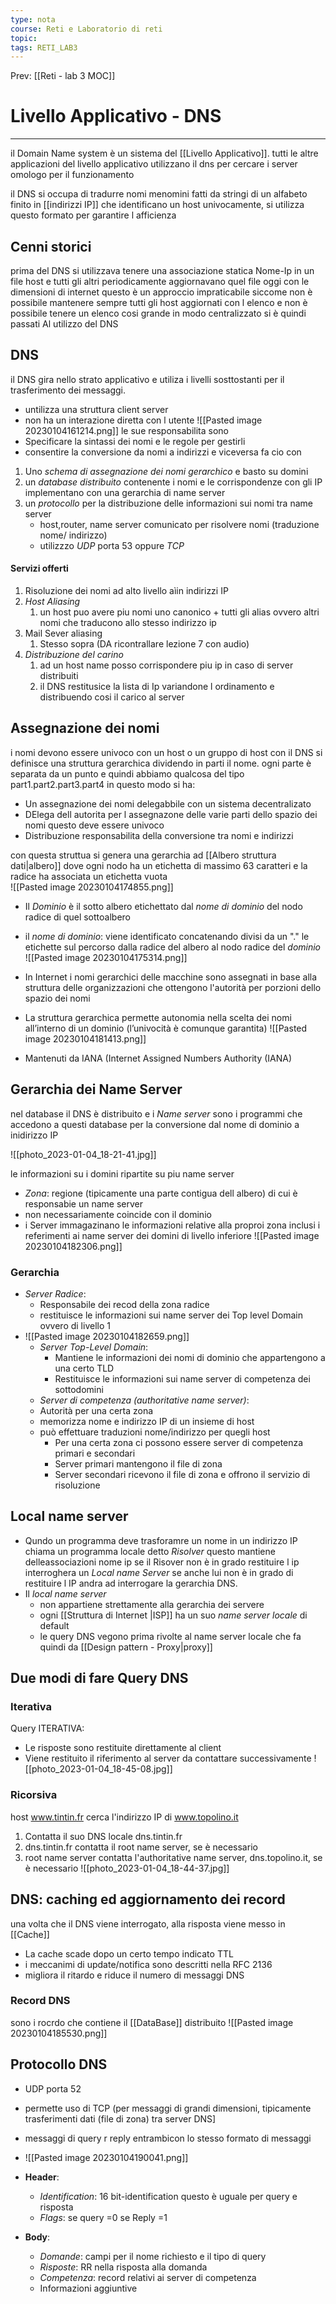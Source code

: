 ```yaml
---
type: nota
course: Reti e Laboratorio di reti
topic: 
tags: RETI_LAB3 
---
```


Prev: [[Reti - lab 3 MOC]]

# Livello Applicativo - DNS
---
il Domain Name system è un sistema del [[Livello Applicativo]].  tutti le altre applicazioni del livello applicativo utilizzano il dns per cercare i server omologo per il funzionamento


il DNS si occupa di tradurre nomi menomini fatti da stringi di un alfabeto finito in [[indirizzi IP]] che identificano un host univocamente, si utilizza questo formato per garantire l afficienza

## Cenni storici
prima del DNS si utilizzava tenere una associazione statica Nome-Ip in un file host e tutti gli altri periodicamente aggiornavano quel file
oggi con le dimensioni di internet questo è un approccio impraticabile siccome non è possibile mantenere sempre tutti gli host aggiornati con l elenco e non è possibile tenere un elenco cosi grande in modo centralizzato si è quindi passati Al utilizzo del DNS



## DNS

il DNS gira nello strato applicativo e utiliza i livelli sosttostanti per il trasferimento dei messaggi.
- untilizza una struttura client server
- non ha un interazione diretta con l utente
![[Pasted image 20230104161214.png]]
le sue responsabilita sono
- Specificare la sintassi dei nomi e le regole per gestirli
- consentire la conversione da nomi a indirizzi e viceversa
fa cio con 
1. Uno _schema di assegnazione dei nomi gerarchico_ e basto su domini 
2. un _database distribuito_ contenente i nomi e le corrispondenze con gli IP implementano con una gerarchia di name server
3. un _protocollo_ per la distribuzione delle informazioni sui nomi tra name server
	- host,router, name server comunicato per risolvere nomi (traduzione nome/ indirizzo)
	- utilizzzo _UDP_ porta 53 oppure _TCP_
#### Servizi offerti
1. Risoluzione dei nomi ad alto livello aìin indirizzi IP
2. _Host Aliasing_
	1. un host puo avere piu nomi uno canonico + tutti gli alias ovvero altri nomi che traducono allo stesso indirizzo ip
3. Mail Sever aliasing
	1. Stesso sopra (DA ricontrallare lezione 7 con audio)
4. _Distribuzione del carino_ 
	1. ad un host name posso corrispondere piu ip in caso di server distribuiti
	2. il DNS restitusice la lista di Ip variandone l ordinamento e distribuendo cosi il carico al server




## Assegnazione dei nomi
i nomi devono essere univoco con un host o un gruppo di host
con il DNS si definisce una struttura gerarchica  dividendo in parti il nome. ogni parte è separata da un punto e quindi abbiamo qualcosa del tipo
															part1.part2.part3.part4
in questo modo si ha:
- Un assegnazione dei nomi delegabbile con un sistema decentralizato
- DElega dell autorita per l assegnazone delle varie parti dello spazio dei nomi questo deve essere univoco
- Distribuzione responsabilita della conversione tra nomi e indirizzi


con questa struttua si genera una gerarchia ad [[Albero struttura dati|albero]] dove ogni nodo ha un etichetta di massimo 63 caratteri e la radice ha associata un etichetta vuota  
![[Pasted image 20230104174855.png]]
- Il _Dominio_ è  il sotto albero etichettato dal _nome di dominio_ del nodo radice di quel sottoalbero
- il _nome di dominio_: viene identificato concatenando divisi da un "." le etichette sul percorso dalla radice del albero al nodo radice del _dominio_    
![[Pasted image 20230104175314.png]]

- In Internet i nomi gerarchici delle macchine sono assegnati in base alla struttura delle organizzazioni che ottengono l'autorità per porzioni dello spazio dei nomi 
- La struttura gerarchica permette autonomia nella scelta dei nomi all’interno di un dominio (l’univocità è comunque garantita)
![[Pasted image 20230104181413.png]] 
- Mantenuti da IANA (Internet Assigned Numbers Authority (IANA)


## Gerarchia dei Name Server
nel database il DNS è distribuito e i _Name server_ sono i programmi che accedono a questi database per la conversione dal nome di dominio a inidirizzo IP

![[photo_2023-01-04_18-21-41.jpg]]

le informazioni su i domini ripartite su piu name server
- _Zona_: regione (tipicamente una parte contigua dell albero) di cui è responsabie un name server
- non necessariamente coincide con il dominio
- i Server immagazinano le informazioni relative alla proproi zona inclusi i referimenti ai name server dei domini di livello inferiore
![[Pasted image 20230104182306.png]]
### Gerarchia
- _Server Radice_: 
	- Responsabile dei recod della zona radice
	- restituisce le informazioni sui name server dei Top level Domain ovvero di livello 1
- ![[Pasted image 20230104182659.png]]
  - _Server Top-Level Domain_:
	  - Mantiene le informazioni dei nomi di  dominio che appartengono a una certo TLD
	  - Restituisce le informazioni sui name server di competenza dei sottodomini
  - _Server di competenza (authoritative name server)_:
  -  Autorità per una certa zona 
  - memorizza nome e indirizzo IP di un insieme di host 
  - può effettuare traduzioni nome/indirizzo per quegli host 
	  -  Per una certa zona ci possono essere server di competenza primari e secondari
	  -  Server primari mantengono il file di zona 
	  -  Server secondari ricevono il file di zona e offrono il servizio di risoluzione

## Local name server
- Qundo un programma deve trasforamre un nome in un indirizzo IP chiama un programma locale detto _Risolver_ questo mantiene delleassociazioni nome ip se il Risover non è in grado restituire l ip interroghera un _Local name Server_ se anche lui non è in grado di restituire l IP andra ad interrogare la gerarchia DNS.
- Il _local name server_ 
	- non appartiene strettamente alla gerarchia dei servere
	- ogni [[Struttura di Internet |ISP]] ha un suo _name server locale_ di default 
	-  le query DNS vegono prima rivolte al name server locale che fa quindi da [[Design pattern - Proxy|proxy]]


## Due modi di fare Query DNS

### Iterativa
Query ITERATIVA: 
- Le risposte sono restituite direttamente al client 
- Viene restituito il riferimento al server da contattare successivamente
![[photo_2023-01-04_18-45-08.jpg]]

### Ricorsiva
host www.tintin.fr cerca l'indirizzo IP di www.topolino.it 
1. Contatta il suo DNS locale dns.tintin.fr 
2. dns.tintin.fr contatta il root name server, se è necessario 
3. root name server contatta l'authoritative name server, dns.topolino.it, se è necessario
![[photo_2023-01-04_18-44-37.jpg]]



## DNS: caching ed aggiornamento dei record
una volta che il DNS viene interrogato, alla risposta viene messo in [[Cache]] 
- La cache scade dopo un certo tempo indicato TTL
- i meccanimi di update/notifica sono descritti nella RFC 2136
- migliora il ritardo e riduce il numero di messaggi DNS

### Record DNS
sono i rocrdo che contiene il [[DataBase]]  distribuito 
![[Pasted image 20230104185530.png]]


## Protocollo DNS
- UDP porta 52
- permette uso di TCP (per messaggi di grandi dimensioni, tipicamente trasferimenti dati (file di zona) tra server DNS]
- messaggi di query r reply entrambicon lo stesso formato di messaggi 

- ![[Pasted image 20230104190041.png]]
- __Header__:
	- _Identification_: 16 bit-identification questo è uguale per query e risposta
	- _Flags_: se query =0 se Reply =1
- __Body__:
	- _Domande_: campi per il nome richiesto e il tipo di query 
	- _Risposte_: RR nella risposta alla domanda 
	- _Competenza_: record relativi ai server di competenza 
	- Informazioni aggiuntive
